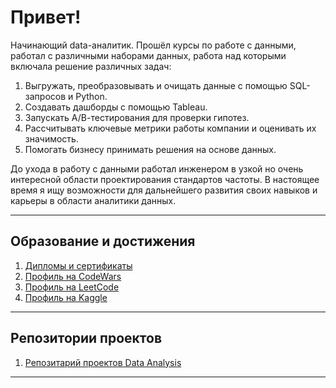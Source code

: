 # Привет! 

<!--
**chistyakovma/chistyakovma** is a ✨ _special_ ✨ repository because its `README.md` (this file) appears on your GitHub profile.

Here are some ideas to get you started:

- 🔭 I’m currently working on ...
- 🌱 I’m currently learning ...
- 👯 I’m looking to collaborate on ...
- 🤔 I’m looking for help with ...
- 💬 Ask me about ...
- 📫 How to reach me: ...
- 😄 Pronouns: ...
- ⚡ Fun fact: ...
-->
Начинающий data-аналитик. Прошёл курсы по работе с данными, работал с различными наборами данных, работа над которыми включала решение различных задач: 
1. Выгружать, преобразовывать и очищать данные с помощью SQL-запросов и Python.
2. Создавать дашборды с помощью Tableau.
3. Запускать А/В-тестирования для проверки гипотез.
4. Рассчитывать ключевые метрики работы компании и оценивать их значимость.
5. Помогать бизнесу принимать решения на основе данных.

До ухода в работу с данными работал инженером в узкой но очень интересной области проектирования стандартов частоты. В настоящее время я ищу возможности для дальнейшего развития своих навыков и карьеры в области аналитики данных.

__________________________________________________________________________________________________________________________

## Образование и достижения 
01. [Дипломы и сертификаты](https://github.com/chistyakovma/diploms)  
02. [Профиль на CodeWars](https://www.codewars.com/users/Mlkhall)  
03. [Профиль на LeetCode](https://leetcode.com/chistyakovma/)
04. [Профиль на Kaggle](https://www.kaggle.com/chistyakovma)
__________________________________________________________________________________________________________________________

## Репозитории проектов
01. [Репозитарий проектов Data Analysis](https://github.com/chistyakovma/data_analysis_projects)  
__________________________________________________________________________________________________________________________
